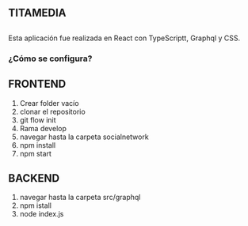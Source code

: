 ## TITAMEDIA

## 
Esta aplicación fue realizada en React con TypeScriptt, Graphql y CSS.
### ¿Cómo se configura?

## FRONTEND  
1. Crear folder vacío
2. clonar el repositorio
4. git flow init
6. Rama develop
5. navegar hasta la carpeta socialnetwork
6. npm install
6. npm start
## BACKEND 

1. navegar hasta la carpeta src/graphql
2. npm istall
3. node index.js
